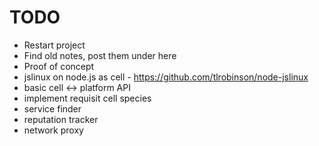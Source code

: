 # TODO

* Restart project
 * Find old notes, post them under here
* Proof of concept
 * jslinux on node.js as cell - https://github.com/tlrobinson/node-jslinux
 * basic cell <-> platform API
 * implement requisit cell species
  * service finder
  * reputation tracker
  * network proxy
